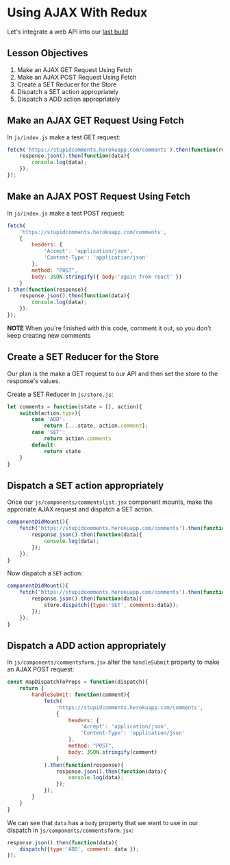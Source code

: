 # Using AJAX With Redux

Let's integrate a web API into our [last build](CommentsRedux2.md)

## Lesson Objectives

1. Make an AJAX GET Request Using Fetch
1. Make an AJAX POST Request Using Fetch
1. Create a SET Reducer for the Store
1. Dispatch a SET action appropriately
1. Dispatch a ADD action appropriately

## Make an AJAX GET Request Using Fetch

In `js/index.js` make a test GET request:

```javascript
fetch('https://stupidcomments.herokuapp.com/comments').then(function(response){
    response.json().then(function(data){
        console.log(data);
    });
});
```

## Make an AJAX POST Request Using Fetch

In `js/index.js` make a test POST request:

```javascript
fetch(
    'https://stupidcomments.herokuapp.com/comments',
    {
        headers: {
            'Accept': 'application/json',
            'Content-Type': 'application/json'
        },
        method: "POST",
        body: JSON.stringify({ body:'again from react' })
    }
).then(function(response){
    response.json().then(function(data){
        console.log(data);
    });
});
```

**NOTE** When you're finished with this code, comment it out, so you don't keep creating new comments

## Create a SET Reducer for the Store

Our plan is the make a GET request to our API and then set the store to the response's values.

Create a SET Reducer in `js/store.js`:

```javascript
let comments = function(state = [], action){
    switch(action.type){
        case 'ADD':
            return [...state, action.comment];
        case 'SET':
            return action.comments
        default:
            return state
    }
}
```

## Dispatch a SET action appropriately

Once our `js/components/commentslist.jsx` component mounts, make the approriate AJAX request and dispatch a SET action.

```javascript
componentDidMount(){
    fetch('https://stupidcomments.herokuapp.com/comments').then(function(response){
        response.json().then(function(data){
            console.log(data);
        });
    });
}
```

Now dispatch a `SET` action:

```javascript
componentDidMount(){
    fetch('https://stupidcomments.herokuapp.com/comments').then(function(response){
        response.json().then(function(data){
            store.dispatch({type:'SET', comments:data});
        });
    });
}
```

## Dispatch a ADD action appropriately

In `js/components/commentsform.jsx` alter the `handleSubmit` property to make an AJAX POST request:

```javascript
const mapDispatchToProps = function(dispatch){
    return {
        handleSubmit: function(comment){
            fetch(
                'https://stupidcomments.herokuapp.com/comments',
                {
                    headers: {
                        'Accept': 'application/json',
                        'Content-Type': 'application/json'
                    },
                    method: "POST",
                    body: JSON.stringify(comment)
                }
            ).then(function(response){
                response.json().then(function(data){
                    console.log(data);
                });
            });
        }
    }
}
```

We can see that `data` has a `body` property that we want to use in our dispatch in `js/components/commentsform.jsx`:

```javascript
response.json().then(function(data){
    dispatch({type:'ADD', comment: data });
});
```
